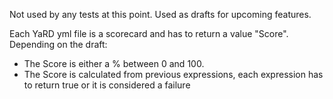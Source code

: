 Not used by any tests at this point. Used as drafts for upcoming features.

Each YaRD yml file is a scorecard and has to return a value "Score".
Depending on the draft:

* The Score is either a % between 0 and 100.
* The Score is calculated from previous expressions, each expression has to return true or it is considered a failure

